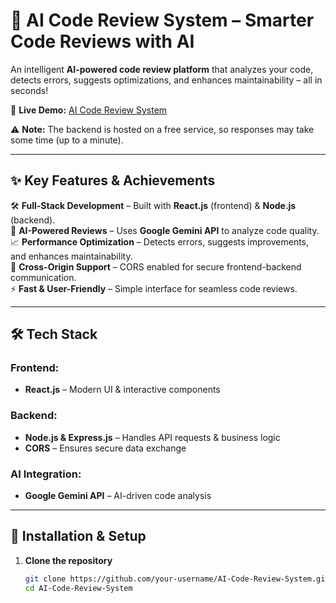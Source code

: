 # 🚀 AI Code Review System – Smarter Code Reviews with AI  

An intelligent **AI-powered code review platform** that analyzes your code, detects errors, suggests optimizations, and enhances maintainability – all in seconds!  

🔗 **Live Demo:** [AI Code Review System](https://ai-code-review-system-frontend.onrender.com)  

⚠ **Note:** The backend is hosted on a free service, so responses may take some time (up to a minute).  

---

## ✨ Key Features & Achievements  
🛠 **Full-Stack Development** – Built with **React.js** (frontend) & **Node.js** (backend).  
🤖 **AI-Powered Reviews** – Uses **Google Gemini API** to analyze code quality.  
📈 **Performance Optimization** – Detects errors, suggests improvements, and enhances maintainability.  
🔄 **Cross-Origin Support** – CORS enabled for secure frontend-backend communication.  
⚡ **Fast & User-Friendly** – Simple interface for seamless code reviews.  

---

## 🛠 Tech Stack  
### **Frontend:**  
- **React.js** – Modern UI & interactive components  

### **Backend:**  
- **Node.js & Express.js** – Handles API requests & business logic  
- **CORS** – Ensures secure data exchange  

### **AI Integration:**  
- **Google Gemini API** – AI-driven code analysis  

---

## 🔧 Installation & Setup  
1. **Clone the repository**  
   ```sh
   git clone https://github.com/your-username/AI-Code-Review-System.git
   cd AI-Code-Review-System
